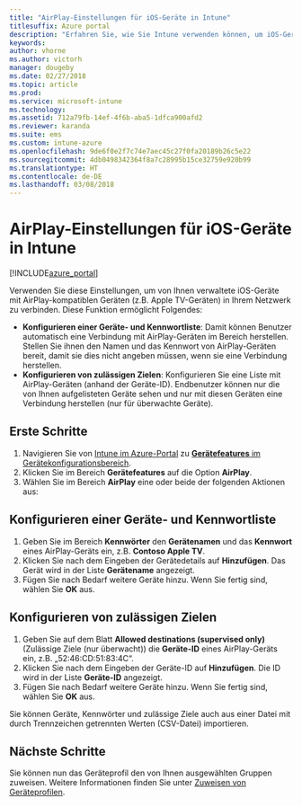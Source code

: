 ```yaml
---
title: "AirPlay-Einstellungen für iOS-Geräte in Intune"
titlesuffix: Azure portal
description: "Erfahren Sie, wie Sie Intune verwenden können, um iOS-Geräte automatisch mit AirPlay-kompatiblen Geräten zu verbinden."
keywords: 
author: vhorne
ms.author: victorh
manager: dougeby
ms.date: 02/27/2018
ms.topic: article
ms.prod: 
ms.service: microsoft-intune
ms.technology: 
ms.assetid: 712a79fb-14ef-4f6b-aba5-1dfca900afd2
ms.reviewer: karanda
ms.suite: ems
ms.custom: intune-azure
ms.openlocfilehash: 9de6f0e2f7c74e7aec45c27f0fa20189b26c5e22
ms.sourcegitcommit: 4db0498342364f8a7c28995b15ce32759e920b99
ms.translationtype: HT
ms.contentlocale: de-DE
ms.lasthandoff: 03/08/2018
---
```

# <a name="intune-airplay-settings-for-ios-devices"></a>AirPlay-Einstellungen für iOS-Geräte in Intune

[!INCLUDE[azure_portal](./includes/azure_portal.md)]

Verwenden Sie diese Einstellungen, um von Ihnen verwaltete iOS-Geräte mit AirPlay-kompatiblen Geräten (z.B. Apple TV-Geräten) in Ihrem Netzwerk zu verbinden.
Diese Funktion ermöglicht Folgendes:

- **Konfigurieren einer Geräte- und Kennwortliste**: Damit können Benutzer automatisch eine Verbindung mit AirPlay-Geräten im Bereich herstellen. Stellen Sie ihnen den Namen und das Kennwort von AirPlay-Geräten bereit, damit sie dies nicht angeben müssen, wenn sie eine Verbindung herstellen.
- **Konfigurieren von zulässigen Zielen**: Konfigurieren Sie eine Liste mit AirPlay-Geräten (anhand der Geräte-ID). Endbenutzer können nur die von Ihnen aufgelisteten Geräte sehen und nur mit diesen Geräten eine Verbindung herstellen (nur für überwachte Geräte).

## <a name="get-started"></a>Erste Schritte

1. Navigieren Sie von [Intune im Azure-Portal](https://portal.azure.com) zu [**Gerätefeatures** im Gerätekonfigurationsbereich](device-features-configure.md). 
1. Klicken Sie im Bereich **Gerätefeatures** auf die Option **AirPlay**.
2. Wählen Sie im Bereich **AirPlay** eine oder beide der folgenden Aktionen aus:

## <a name="configure-a-device-and-password-list"></a>Konfigurieren einer Geräte- und Kennwortliste

1. Geben Sie im Bereich **Kennwörter** den **Gerätenamen** und das **Kennwort** eines AirPlay-Geräts ein, z.B. **Contoso Apple TV**.
2. Klicken Sie nach dem Eingeben der Gerätedetails auf **Hinzufügen**. Das Gerät wird in der Liste **Gerätename** angezeigt.
3. Fügen Sie nach Bedarf weitere Geräte hinzu. Wenn Sie fertig sind, wählen Sie **OK** aus.


## <a name="configure-allowed-destinations"></a>Konfigurieren von zulässigen Zielen

1. Geben Sie auf dem Blatt **Allowed destinations (supervised only)** (Zulässige Ziele (nur überwacht)) die **Geräte-ID** eines AirPlay-Geräts ein, z.B. „52:46:CD:51:83:4C“.
2. Klicken Sie nach dem Eingeben der Geräte-ID auf **Hinzufügen**. Die ID wird in der Liste **Geräte-ID** angezeigt.
3. Fügen Sie nach Bedarf weitere Geräte hinzu. Wenn Sie fertig sind, wählen Sie **OK** aus.

Sie können Geräte, Kennwörter und zulässige Ziele auch aus einer Datei mit durch Trennzeichen getrennten Werten (CSV-Datei) importieren.


## <a name="next-steps"></a>Nächste Schritte

Sie können nun das Geräteprofil den von Ihnen ausgewählten Gruppen zuweisen. Weitere Informationen finden Sie unter [Zuweisen von Geräteprofilen](device-profile-assign.md).

